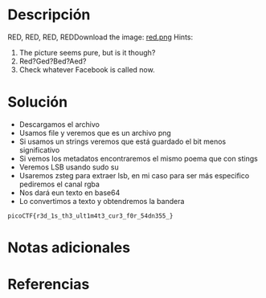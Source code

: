 # Descripción
RED, RED, RED, REDDownload the image: [red.png](https://challenge-files.picoctf.net/c_verbal_sleep/831307718b34193b288dde31e557484876fb84978b5818e2627e453a54aa9ba6/red.png)
Hints:
1. The picture seems pure, but is it though?
2. Red?Ged?Bed?Aed?
3. Check whatever Facebook is called now.
# Solución
- Descargamos el archivo
- Usamos file y veremos que es un archivo png
- Si usamos un strings veremos que está guardado el bit menos significativo
- Si vemos los metadatos encontraremos el mismo poema que con stings
- Veremos LSB usando sudo su
- Usaremos zsteg para extraer lsb, en mi caso para ser más especifico pediremos el canal rgba
- Nos dará eun texto en base64
- Lo convertimos a texto y obtendremos la bandera
```
picoCTF{r3d_1s_th3_ult1m4t3_cur3_f0r_54dn355_}
```
# Notas adicionales
# Referencias
